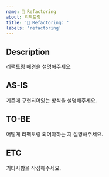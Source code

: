 ```yaml
---
name: 🔧 Refactoring
about: 리팩토링
title: '🔧 Refactoring: '
labels: 'refactoring'
---
```


## Description
리팩토링 배경을 설명해주세요.

## AS-IS
기존에 구현되어있는 방식을 설명해주세요.

## TO-BE
어떻게 리팩토링 되어야하는 지 설명해주세요.

## ETC
기타사항을 작성해주세요.
